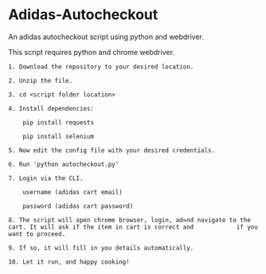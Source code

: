 # Adidas-Autocheckout
An adidas autocheckout script using python and webdriver.

This script requires python and chrome webdriver.

	1. Download the repository to your desired location.
	
	2. Unzip the file.
	
	3. cd <script folder location>
	
	4. Install dependencies:
	
		pip install requests
		
		pip install selenium
		
	5. Now edit the config file with your desired credentials.
	
	6. Run 'python autocheckout.py'
	
	7. Login via the CLI.
	
	  	username (adidas cart email)
		
	  	password (adidas cart password)
		
	8. The script will open chrome browser, login, ad=nd navigate to the cart. It will ask if the item in cart is correct and 		     if you want to proceed.
	
	9. If so, it will fill in you details automatically.
	
	10. Let it run, and happy cooking!
